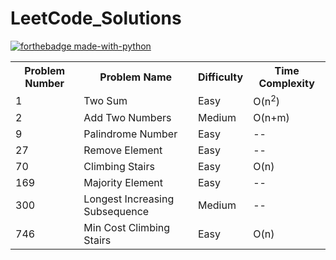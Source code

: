 # LeetCode_Solutions

[![forthebadge made-with-python](http://ForTheBadge.com/images/badges/made-with-python.svg)](https://www.python.org/)

<table style="width:100%">
  
  <tr>
    <th>Problem Number</th>
    <th>Problem Name</th>
    <th>Difficulty</th>
    <th>Time Complexity</th>
  </tr>
  
  <tr>
    <td>1</td>
    <td>Two Sum</td> 
    <td>Easy</td>
    <td>O(n<sup>2</sup>)</td>
  </tr>
  
  <tr>
    <td>2</td>
    <td>Add Two Numbers</td> 
    <td>Medium</td>
    <td>O(n+m)</td>
  </tr>
  
  
  <tr>
    <td>9</td>
    <td>Palindrome Number</td> 
    <td>Easy</td>
    <td>--</td>
  </tr>
  
  <tr>
    <td>27</td>
    <td>Remove Element</td> 
    <td>Easy</td>
    <td>--</td>
  </tr>

  <tr>
    <td>70</td>
    <td>Climbing Stairs</td> 
    <td>Easy</td>
    <td>O(n)</td>
  </tr>
  
  <tr>
    <td>169</td>
    <td>Majority Element</td> 
    <td>Easy</td>
    <td>--</td>
  </tr>
  
  <tr>
    <td>300</td>
    <td>Longest Increasing Subsequence</td> 
    <td>Medium</td>
    <td>--</td>
  </tr>

  <tr>
    <td>746</td>
    <td>Min Cost Climbing Stairs</td> 
    <td>Easy</td>
    <td>O(n)</td>
  </tr>
  
</table>
